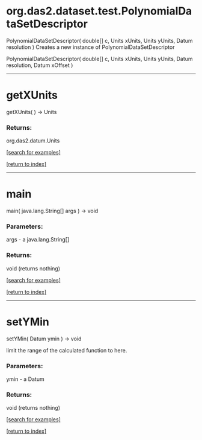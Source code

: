 # org.das2.dataset.test.PolynomialDataSetDescriptor
PolynomialDataSetDescriptor( double[] c, Units xUnits, Units yUnits, Datum resolution )
Creates a new instance of PolynomialDataSetDescriptor

PolynomialDataSetDescriptor( double[] c, Units xUnits, Units yUnits, Datum resolution, Datum xOffset )


***
<a name="getXUnits"></a>
# getXUnits
getXUnits(  ) &rarr; Units



### Returns:
org.das2.datum.Units


<a href="https://github.com/autoplot/dev/search?q=getXUnits&unscoped_q=getXUnits">[search for examples]</a>

<a href="https://github.com/autoplot/documentation/blob/master/javadoc/index-all.md">[return to index]</a>

***
<a name="main"></a>
# main
main( java.lang.String[] args ) &rarr; void



### Parameters:
args - a java.lang.String[]

### Returns:
void (returns nothing)


<a href="https://github.com/autoplot/dev/search?q=main&unscoped_q=main">[search for examples]</a>

<a href="https://github.com/autoplot/documentation/blob/master/javadoc/index-all.md">[return to index]</a>

***
<a name="setYMin"></a>
# setYMin
setYMin( Datum ymin ) &rarr; void

limit the range of the calculated function to here.

### Parameters:
ymin - a Datum

### Returns:
void (returns nothing)


<a href="https://github.com/autoplot/dev/search?q=setYMin&unscoped_q=setYMin">[search for examples]</a>

<a href="https://github.com/autoplot/documentation/blob/master/javadoc/index-all.md">[return to index]</a>

